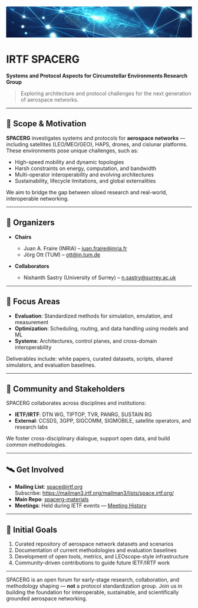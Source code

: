 <p align="center">
  <img src="https://raw.githubusercontent.com/irtf-spacerg/spacerg-materials/main/assets/banner.png" alt="SPACERG Banner" />
</p>

# IRTF SPACERG  
**Systems and Protocol Aspects for Circumstellar Environments Research Group**

> Exploring architecture and protocol challenges for the next generation of aerospace networks.

---

## 🌌 Scope & Motivation

**SPACERG** investigates systems and protocols for **aerospace networks** — including satellites (LEO/MEO/GEO), HAPS, drones, and cislunar platforms. These environments pose unique challenges, such as:

- High-speed mobility and dynamic topologies  
- Harsh constraints on energy, computation, and bandwidth  
- Multi-operator interoperability and evolving architectures  
- Sustainability, lifecycle limitations, and global externalities

We aim to bridge the gap between siloed research and real-world, interoperable networking.

---

## 👥 Organizers

- **Chairs**  
  - Juan A. Fraire (INRIA) – [juan.fraire@inria.fr](mailto:juan.fraire@inria.fr)  
  - Jörg Ott (TUM) – [ott@in.tum.de](mailto:ott@in.tum.de)

- **Collaborators**  
  - Nishanth Sastry (University of Surrey) – [n.sastry@surrey.ac.uk](mailto:n.sastry@surrey.ac.uk)

---

## 🧠 Focus Areas

- **Evaluation**: Standardized methods for simulation, emulation, and measurement  
- **Optimization**: Scheduling, routing, and data handling using models and ML  
- **Systems**: Architectures, control planes, and cross-domain interoperability  

Deliverables include: white papers, curated datasets, scripts, shared simulators, and evaluation baselines.

---

## 🤝 Community and Stakeholders

SPACERG collaborates across disciplines and institutions:

- **IETF/IRTF**: DTN WG, TIPTOP, TVR, PANRG, SUSTAIN RG  
- **External**: CCSDS, 3GPP, SIGCOMM, SIGMOBILE, satellite operators, and research labs

We foster cross-disciplinary dialogue, support open data, and build common methodologies.

---

## 🛰️ Get Involved

- **Mailing List**: [space@irtf.org](mailto:space@irtf.org)  
  Subscribe: https://mailman3.irtf.org/mailman3/lists/space.irtf.org/  
- **Main Repo**: [spacerg-materials](https://github.com/irtf-spacerg/spacerg-materials)  
- **Meetings**: Held during IETF events — [Meeting History](https://github.com/irtf-spacerg/spacerg-materials/blob/main/meetings.md)

---

## 🧭 Initial Goals

1. Curated repository of aerospace network datasets and scenarios  
2. Documentation of current methodologies and evaluation baselines  
3. Development of open tools, metrics, and LEOscope-style infrastructure  
4. Community-driven contributions to guide future IETF/IRTF work

---

SPACERG is an open forum for early-stage research, collaboration, and methodology shaping — **not** a protocol standardization group. Join us in building the foundation for interoperable, sustainable, and scientifically grounded aerospace networking.
